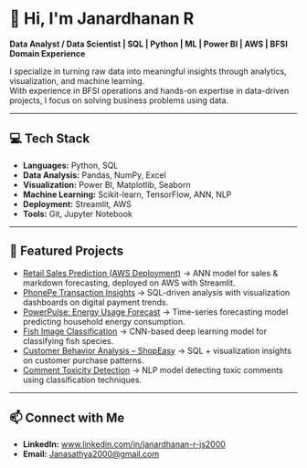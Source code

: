 # 👋 Hi, I'm Janardhanan R  

**Data Analyst / Data Scientist | SQL | Python | ML | Power BI | AWS | BFSI Domain Experience**  

I specialize in turning raw data into meaningful insights through analytics, visualization, and machine learning.  
With experience in BFSI operations and hands-on expertise in data-driven projects, I focus on solving business problems using data.  

---

## 💻 Tech Stack  
- **Languages:** Python, SQL  
- **Data Analysis:** Pandas, NumPy, Excel  
- **Visualization:** Power BI, Matplotlib, Seaborn  
- **Machine Learning:** Scikit-learn, TensorFlow, ANN, NLP  
- **Deployment:** Streamlit, AWS  
- **Tools:** Git, Jupyter Notebook  

---

## 📂 Featured Projects  
- [Retail Sales Prediction (AWS Deployment)](https://github.com/Janasathya10/Retail_sales_prediction_streamlit_AWS_deployment) → ANN model for sales & markdown forecasting, deployed on AWS with Streamlit.  
- [PhonePe Transaction Insights](https://github.com/Janasathya10/Phonepe_Transaction_Insights) → SQL-driven analysis with visualization dashboards on digital payment trends.  
- [PowerPulse: Energy Usage Forecast]([link_here](https://github.com/Janasathya10/PowerPulse-Household-Energy-Usage-Forecast)) → Time-series forecasting model predicting household energy consumption.  
- [Fish Image Classification]([link_here](https://github.com/Janasathya10/Multiclass_Fish_Image_Classification)) → CNN-based deep learning model for classifying fish species.  
- [Customer Behavior Analysis – ShopEasy](https://github.com/Janasathya10/Customer-Behavior-Analysis---ShopEasy) → SQL + visualization insights on customer purchase patterns.  
- [Comment Toxicity Detection](https://github.com/Janasathya10/Comment_Toxicity_Detection) → NLP model detecting toxic comments using classification techniques.  

---

## 📫 Connect with Me  
- **LinkedIn:** www.linkedin.com/in/janardhanan-r-js2000  
- **Email:** Janasathya2000@gmail.com 
